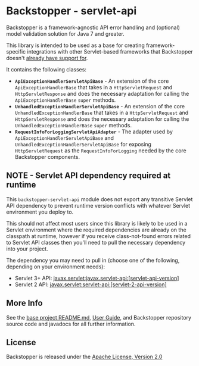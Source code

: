 # Backstopper - servlet-api

Backstopper is a framework-agnostic API error handling and (optional) model validation solution for Java 7 and greater.

This library is intended to be used as a base for creating framework-specific integrations with other Servlet-based frameworks that Backstopper doesn't [already have support for](../README.md#framework_modules). 

It contains the following classes:

* **`ApiExceptionHandlerServletApiBase`** - An extension of the core `ApiExceptionHandlerBase` that takes in a `HttpServletRequest` and `HttpServletResponse` and does the necessary adaptation for calling the `ApiExceptionHandlerBase` `super` methods.
* **`UnhandledExceptionHandlerServletApiBase`** - An extension of the core `UnhandledExceptionHandlerBase` that takes in a `HttpServletRequest` and `HttpServletResponse` and does the necessary adaptation for calling the `UnhandledExceptionHandlerBase` `super` methods.
* **`RequestInfoForLoggingServletApiAdapter`** - The adapter used by `ApiExceptionHandlerServletApiBase` and `UnhandledExceptionHandlerServletApiBase` for exposing `HttpServletRequest` as the `RequestInfoForLogging` needed by the core Backstopper components.  

## NOTE - Servlet API dependency required at runtime

This `backstopper-servlet-api` module does not export any transitive Servlet API dependency to prevent runtime 
version conflicts with whatever Servlet environment you deploy to. 

This should not affect most users since this library is likely to be used in a Servlet environment where the
required dependencies are already on the classpath at runtime, however if you receive class-not-found errors related to 
Servlet API classes then you'll need to pull the necessary dependency into your project. 

The dependency you may need to pull in (choose one of the following, depending on your environment needs):

* Servlet 3+ API: [javax.servlet:javax.servlet-api:\[servlet-api-version\]](https://search.maven.org/search?q=g:javax.servlet%20AND%20a:javax.servlet-api) 
* Servlet 2 API: [javax.servlet:servlet-api:\[servlet-2-api-version\]](https://search.maven.org/search?q=g:javax.servlet%20AND%20a:servlet-api)

## More Info

See the [base project README.md](../README.md), [User Guide](../USER_GUIDE.md), and Backstopper repository source code and javadocs for all further information.

## License

Backstopper is released under the [Apache License, Version 2.0](http://www.apache.org/licenses/LICENSE-2.0)
